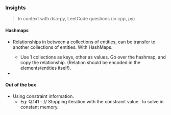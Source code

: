 ### Insights

> In context with dsa-py, LeetCode questions (in cpp, py)


#### Hashmaps 

- Relationships in between a collections of entities, can be transfer to another collections of entities. With HashMaps.
    - Use 1 collections as keys, other as values.
    Go over the hashmap, and copy the relationship.
    (Relation should be encoded in the elements/entities itself).

-

#### Out of the box

- Using constraint information.
  - Eg: Q.141 - // Stopping iteration with the constraint value. To solve in constant memory. 
